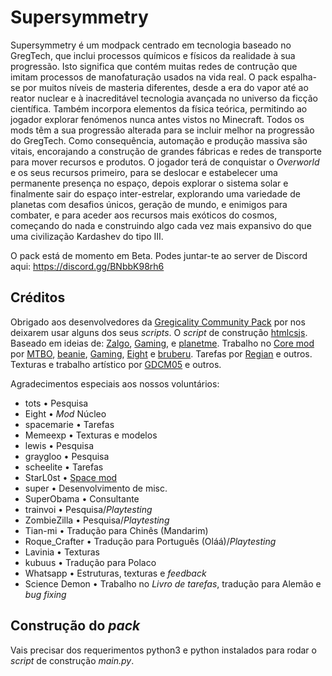 # Supersymmetry
Supersymmetry é um modpack centrado em tecnologia baseado no GregTech, que inclui processos químicos e físicos da realidade à sua progressão. Isto significa que contém muitas redes de contrução que imitam processos de manofaturação usados na vida real.
O pack espalha-se por muitos níveis de masteria diferentes, desde a era do vapor até ao reator nuclear e à inacreditável tecnologia avançada no universo da ficção científica. Também incorpora elementos da física teórica, permitindo ao jogador explorar fenómenos nunca antes vistos no Minecraft.
Todos os mods têm a sua progressão alterada para se incluir melhor na progressão do GregTech. Como consequência, automação e produção massiva são vitais, encorajando a construção de grandes fábricas e redes de transporte para mover recursos e produtos. O jogador terá de conquistar o *Overworld* e os seus recursos primeiro, para se deslocar e estabelecer uma permanente presença no espaço, depois explorar o sistema solar e finalmente sair do espaço inter-estrelar, explorando uma variedade de planetas com desafios únicos, geração de mundo, e enimigos para combater, e para aceder aos recursos mais exóticos do cosmos, começando do nada e construindo algo cada vez mais expansivo do que uma civilização Kardashev do tipo III.

O pack está de momento em Beta. Podes juntar-te ao server de Discord aqui:
https://discord.gg/BNbbK98rh6

## Créditos
Obrigado aos desenvolvedores da [Gregicality Community Pack](https://github.com/Gregicality/Gregicality-Community-Pack) por nos deixarem usar alguns dos seus *scripts*.
O *script* de construção [htmlcsjs](https://github.com/htmlcsjs).
Baseado em ideias de: [Zalgo](https://github.com/Zalgo239), [Gaming](https://github.com/swagxdragonslayer46yt), e [planetme](https://github.com/planetme).
Trabalho no [Core mod](https://github.com/SymmetricDevs/Susy-Core) por [MTBO](https://github.com/loxoDev), [beanie](https://github.com/BestMod), [Gaming](https://github.com/swagxdragonslayer46yt), [Eight](https://github.com/EightXOR8) e [bruberu](https://github.com/bruberu).
Tarefas por [Regian](https://github.com/Regian24) e outros.
Texturas e trabalho artístico por [GDCM05](https://github.com/gdcm05) e outros.

Agradecimentos especiais aos nossos voluntários:
- tots • Pesquisa
- Eight • *Mod* Núcleo
- spacemarie • Tarefas
- Memeexp • Texturas e modelos
- lewis • Pesquisa
- graygloo • Pesquisa
- scheelite • Tarefas
- StarL0st • [Space mod](https://github.com/SymmetricDevs/GregicalityStarbound)
- super • Desenvolvimento de misc.
- SuperObama • Consultante
- trainvoi • Pesquisa/*Playtesting*
- ZombieZilla • Pesquisa/*Playtesting*
- Tian-mi • Tradução para Chinês (Mandarim)
- Roque_Crafter • Tradução para Português (Oláá)/*Playtesting*
- Lavinia • Texturas
- kubuus • Tradução para Polaco
- Whatsapp • Estruturas, texturas e *feedback*
- Science Demon • Trabalho no *Livro de tarefas*, tradução para Alemão e *bug fixing*

## Construção do *pack*
Vais precisar dos requerimentos python3 e python instalados para rodar o *script* de construção *main.py*.
